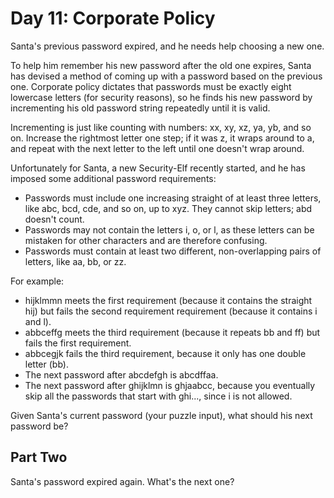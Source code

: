 # Day 11: Corporate Policy

Santa's previous password expired, and he needs help choosing a new one.

To help him remember his new password after the old one expires, Santa has devised a method of coming up with a password based on the previous one. Corporate policy dictates that passwords must be exactly eight lowercase letters (for security reasons), so he finds his new password by incrementing his old password string repeatedly until it is valid.

Incrementing is just like counting with numbers: xx, xy, xz, ya, yb, and so on. Increase the rightmost letter one step; if it was z, it wraps around to a, and repeat with the next letter to the left until one doesn't wrap around.

Unfortunately for Santa, a new Security-Elf recently started, and he has imposed some additional password requirements:

* Passwords must include one increasing straight of at least three letters, like abc, bcd, cde, and so on, up to xyz. They cannot skip letters; abd doesn't count.
* Passwords may not contain the letters i, o, or l, as these letters can be mistaken for other characters and are therefore confusing.
* Passwords must contain at least two different, non-overlapping pairs of letters, like aa, bb, or zz.

For example:

* hijklmmn meets the first requirement (because it contains the straight hij) but fails the second requirement requirement (because it contains i and l).
* abbceffg meets the third requirement (because it repeats bb and ff) but fails the first requirement.
* abbcegjk fails the third requirement, because it only has one double letter (bb).
* The next password after abcdefgh is abcdffaa.
* The next password after ghijklmn is ghjaabcc, because you eventually skip all the passwords that start with ghi..., since i is not allowed.

Given Santa's current password (your puzzle input), what should his next password be?

## Part Two

Santa's password expired again. What's the next one?